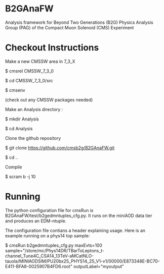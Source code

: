 B2GAnaFW
========

Analysis framework for Beyond Two Generations (B2G) Physics Analysis Group (PAG) of the Compact Muon Solenoid (CMS) Experiment

Checkout Instructions
=====================

Make a new CMSSW area in 7_3_X

$ cmsrel CMSSW_7_3_0

$ cd CMSSW_7_3_0/src

$ cmsenv

(check out any CMSSW packages needed)

Make an Analysis directory :

$ mkdir Analysis

$ cd Analysis


Clone the github repository

$ git clone https://github.com/cmsb2g/B2GAnaFW.git

$ cd ..

Compile

$ scram b -j 10

Running
=======

The python configuration file for cmsRun is B2GAnaFW/test/b2gedmntuples_cfg.py. It runs on the miniAOD data tier and produces an EDM-ntuple.

The configuration file contians a header explaining usage. Here is an example running on a phys14 top sample:

$ cmsRun b2gedmntuples_cfg.py maxEvts=100 sample="/store/mc/Phys14DR/TBarToLeptons_t-channel_Tune4C_CSA14_13TeV-aMCatNLO-tauola/MINIAODSIM/PU20bx25_PHYS14_25_V1-v1/00000/E873348E-BC70-E411-BFA8-0025907B4FD6.root" outputLabel="myoutput"

